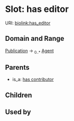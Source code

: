 
# Slot: has editor




URI: [biolink:has_editor](https://w3id.org/biolink/vocab/has_editor)


## Domain and Range

[Publication](Publication.md) &#8594;  <sub>0..\*</sub> [Agent](Agent.md)

## Parents

 *  is_a: [has contributor](has_contributor.md)

## Children


## Used by

